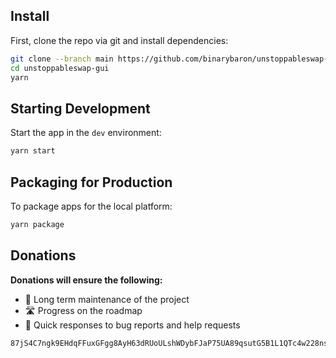 ## Install

First, clone the repo via git and install dependencies:

```bash
git clone --branch main https://github.com/binarybaron/unstoppableswap-gui
cd unstoppableswap-gui
yarn
```

## Starting Development

Start the app in the `dev` environment:

```bash
yarn start
```

## Packaging for Production

To package apps for the local platform:

```bash
yarn package
```

## Donations

**Donations will ensure the following:**

- 🔨 Long term maintenance of the project
- 🛣 Progress on the roadmap
- 🐛 Quick responses to bug reports and help requests

```
87jS4C7ngk9EHdqFFuxGFgg8AyH63dRUoULshWDybFJaP75UA89qsutG5B1L1QTc4w228nsqsv8EjhL7bz8fB3611Mh98mg
```
